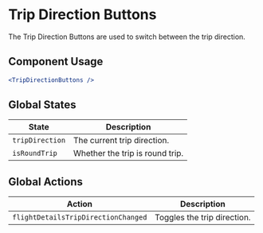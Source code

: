 # Trip Direction Buttons

The Trip Direction Buttons are used to switch between the trip direction.

## Component Usage

```jsx
<TripDirectionButtons />
```

## Global States

| State           | Description                     |
| --------------- | ------------------------------- |
| `tripDirection` | The current trip direction.     |
| `isRoundTrip`   | Whether the trip is round trip. |

## Global Actions

| Action                              | Description                 |
| ----------------------------------- | --------------------------- |
| `flightDetailsTripDirectionChanged` | Toggles the trip direction. |
